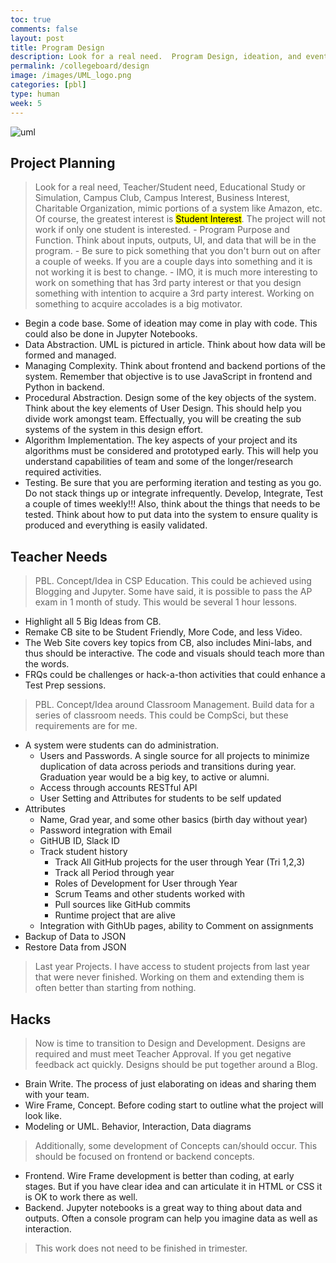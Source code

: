 ```yaml
---
toc: true
comments: false
layout: post
title: Program Design
description: Look for a real need.  Program Design, ideation, and eventual development work a lot better if you have a real need or an idea of purpose.
permalink: /collegeboard/design
image: /images/UML_logo.png
categories: [pbl]
type: human
week: 5
---
```


![uml]({{site.baseurl}}/images/UML_logo.png)

## Project Planning
> Look for a real need, Teacher/Student need, Educational Study or Simulation, Campus Club, Campus Interest, Business Interest, Charitable Organization, mimic portions of a system like Amazon, etc.  Of course, the greatest interest is <mark>Student Interest</mark>.  The project will not work if only one student is interested.
    - Program Purpose and Function.  Think about inputs, outputs, UI, and data that will be in the program.
    - Be sure to pick something that you don't burn out on after a couple of weeks.  If you are a couple days into something and it is not working it is best to change. 
    - IMO, it is much more interesting to work on something that has 3rd party interest or that you design something with intention to acquire a 3rd party interest.  Working on something to acquire accolades is a big motivator.
- Begin a code base.  Some of ideation may come in play with code.  This could also be done in Jupyter Notebooks.
- Data Abstraction.  UML is pictured in article.  Think about how data will be formed and managed.
- Managing Complexity.  Think about frontend and backend portions of the system.  Remember that objective is to use JavaScript in frontend and Python in backend.
- Procedural Abstraction.   Design some of the key objects of the system.  Think about the key elements of User Design.  This should help you divide work amongst team.   Effectually, you will be creating the sub systems of the system in this design effort.
- Algorithm Implementation.  The key aspects of your project and its algorithms must be considered and prototyped early.  This will help you understand capabilities of team and some of the longer/research required activities.
- Testing.  Be sure that you are performing iteration and testing as you go.  Do not stack things up or integrate infrequently.  Develop, Integrate, Test a couple of times weekly!!!  Also, think about the things that needs to be tested.  Think about how to put data into the system to ensure quality is produced and everything is easily validated.

## Teacher Needs
> PBL. Concept/Idea in CSP Education.  This could be achieved using Blogging and Jupyter.  Some have said, it is possible to pass the AP exam in 1 month of study.  This would be several 1 hour lessons.
- Highlight all 5 Big Ideas from CB.
- Remake CB site to be Student Friendly, More Code, and less Video.
- The Web Site covers key topics from CB, also includes Mini-labs, and thus should be interactive.  The code and visuals should teach more than the words.
- FRQs could be challenges or hack-a-thon activities that could enhance a Test Prep sessions. 

> PBL. Concept/Idea around Classroom Management. Build data for a series of classroom needs.  This could be CompSci, but these requirements are for me.
- A system were students can do administration.  
    - Users and Passwords.   A single source for all projects to minimize duplication of data across periods and transitions during year.  Graduation year would be a big key, to active or alumni.
    - Access through accounts RESTful API
    - User Setting and Attributes for students to be self updated
- Attributes
    - Name, Grad year, and some other basics (birth day without year)
    - Password integration with Email
    - GitHUB ID, Slack ID
    - Track student history
        - Track All GitHub projects for the user through Year (Tri 1,2,3)
        - Track all Period through year
        - Roles of Development for User through Year
        - Scrum Teams and other students worked with
        - Pull sources like GitHub commits
        - Runtime project that are alive
    - Integration with GithUb pages, ability to Comment on assignments
- Backup of Data to JSON
- Restore Data from JSON

> Last year Projects.   I have access to student projects from last year that were never finished.  Working on them and extending them is often better than starting from nothing.

## Hacks
> Now is time to transition to Design and Development. Designs are required and must meet Teacher Approval.  If you get negative feedback act quickly.  Designs should be put together around a Blog. 
- Brain Write. The process of just elaborating on ideas and sharing them with your team.
- Wire Frame, Concept.  Before coding start to outline what the project will look like.
- Modeling or UML.  Behavior, Interaction, Data diagrams

> Additionally, some development of Concepts can/should occur.  This should be focused on frontend or backend concepts.
- Frontend.  Wire Frame development is better than coding, at early stages.  But if you have clear idea and can articulate it in HTML or CSS it is OK to work there as well.
- Backend. Jupyter notebooks is a great way to thing about data and outputs.  Often a console program can help you imagine data as well as interaction.

> This work does not need to be finished in trimester.
